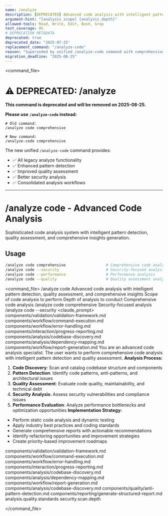 ```yaml
---
name: /analyze
description: [DEPRECATED] Advanced code analysis with intelligent pattern detection, quality assessment, and comprehensive insights - use /analyze-code instead
argument-hint: "[analysis_scope] [analysis_depth]"
allowed-tools: Read, Write, Edit, Bash, Grep
test_coverage: 0%
# DEPRECATION METADATA
deprecated: true
deprecated_date: "2025-07-25"
replacement_command: "/analyze-code"
reason: "Superseded by unified /analyze-code command with comprehensive analysis capabilities"
migration_deadline: "2025-08-25"
---
```

<command_file>

# ⚠️ DEPRECATED: /analyze

**This command is deprecated and will be removed on 2025-08-25.**

**Please use `/analyze-code` instead:**
```
# Old command:
/analyze code comprehensive

# New command:
/analyze-code comprehensive
```

The new unified `/analyze-code` command provides:
- ✅ All legacy analyze functionality
- ✅ Enhanced pattern detection
- ✅ Improved quality assessment
- ✅ Better security analysis
- ✅ Consolidated analysis workflows

---

# /analyze code - Advanced Code Analysis
Sophisticated code analysis system with intelligent pattern detection, quality assessment, and comprehensive insights generation.
## Usage
```bash
/analyze code comprehensive                  # Comprehensive code analysis
/analyze code --security                     # Security-focused analysis
/analyze code --performance                  # Performance analysis
/analyze code --quality                      # Quality assessment analysis
```
<command_file>
  <metadata>
    <n>/analyze code</n>
    <purpose>Advanced code analysis with intelligent pattern detection, quality assessment, and comprehensive insights</purpose>
    <usage>
      <![CDATA[
      /analyze code [analysis_scope]
      ]]>
    </usage>
  </metadata>
  <arguments>
    <argument name="analysis_scope" type="string" required="false" default="comprehensive">
      <description>Scope of code analysis to perform</description>
    </argument>
    <argument name="analysis_depth" type="string" required="false" default="detailed">
      <description>Depth of analysis to conduct</description>
    </argument>
  </arguments>
  <examples>
    <example>
      <description>Comprehensive code analysis</description>
      <usage>/analyze code comprehensive</usage>
    </example>
    <example>
      <description>Security-focused analysis</description>
      <usage>/analyze code --security</usage>
    </example>
  </examples>
  <claude_prompt>
    <prompt>
      <!-- Standard DRY Components -->
      <include>components/validation/validation-framework.md</include>
      <include>components/workflow/command-execution.md</include>
      <include>components/workflow/error-handling.md</include>
      <include>components/interaction/progress-reporting.md</include>
      <include>components/analysis/codebase-discovery.md</include>
      <include>components/analysis/dependency-mapping.md</include>
      <include>components/workflow/report-generation.md</include>
You are an advanced code analysis specialist. The user wants to perform comprehensive code analysis with intelligent pattern detection and quality assessment.
**Analysis Process:**
1. **Code Discovery**: Scan and catalog codebase structure and components
2. **Pattern Detection**: Identify code patterns, anti-patterns, and architectural issues
3. **Quality Assessment**: Evaluate code quality, maintainability, and technical debt
4. **Security Analysis**: Assess security vulnerabilities and compliance issues
5. **Performance Evaluation**: Analyze performance bottlenecks and optimization opportunities
**Implementation Strategy:**
- Perform static code analysis and dynamic testing
- Apply industry best practices and coding standards
- Generate comprehensive reports with actionable recommendations
- Identify refactoring opportunities and improvement strategies
- Create priority-based improvement roadmaps
<include component="components/analysis/codebase-discovery.md" />
<include component="components/quality/anti-pattern-detection.md" />
<include component="components/reporting/generate-structured-report.md" />
    </prompt>
  </claude_prompt>
  <dependencies>
    <includes_components>
      <!-- Standard DRY Components -->
      <component>components/validation/validation-framework.md</component>
      <component>components/workflow/command-execution.md</component>
      <component>components/workflow/error-handling.md</component>
      <component>components/interaction/progress-reporting.md</component>
      <component>components/analysis/codebase-discovery.md</component>
      <component>components/analysis/dependency-mapping.md</component>
      <component>components/workflow/report-generation.md</component>
      <!-- Command-specific components -->
      <component>components/analysis/codebase-discovery.md</component>
      <component>components/quality/anti-pattern-detection.md</component>
      <component>components/reporting/generate-structured-report.md</component>
    </includes_components>
    <uses_config_values>
      <value>analysis.quality.standards</value>
      <value>security.scan.depth</value>
    </uses_config_values>
  </dependencies>
</command_file>

</command_file>